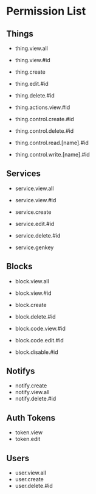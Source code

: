 Permission List
===

Things
---
- thing.view.all
- thing.view.#id

- thing.create
- thing.edit.#id
- thing.delete.#id

- thing.actions.view.#id

- thing.control.create.#id
- thing.control.delete.#id
- thing.control.read.[name].#id
- thing.control.write.[name].#id

Services
---
- service.view.all
- service.view.#id

- service.create
- service.edit.#id
- service.delete.#id

- service.genkey

Blocks
---
- block.view.all
- block.view.#id

- block.create
- block.delete.#id

- block.code.view.#id
- block.code.edit.#id

- block.disable.#id

Notifys
---
- notify.create
- notify.view.all
- notify.delete.#id

Auth Tokens
---
- token.view
- token.edit

Users
---
- user.view.all
- user.create
- user.delete.#id
